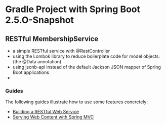 # Gradle Project with Spring Boot 2.5.O-Snapshot

## RESTful MembershipService 
- a simple RESTful service with @RestController 
- using the Lombok library to reduce boilerplate code for model objects.  (the @Data annotation)
- using jsonb-api instead of the default Jackson JSON mapper of Spring Boot applications
- 

### Guides
The following guides illustrate how to use some features concretely:

* [Building a RESTful Web Service](https://spring.io/guides/gs/rest-service/)
* [Serving Web Content with Spring MVC](https://spring.io/guides/gs/serving-web-content/)




